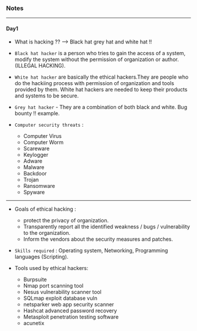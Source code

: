 ### Notes

---

#### Day1

* What is hacking ??
--> Black hat grey hat and white hat !!  
* `Black hat hacker` is a person who tries to gain the access of a system, modify the system without the permission of organization or author. (ILLEGAL HACKING).  
* `White hat hacker` are basically the ethical hackers.They are people who do the hackiing process with permission of organization and tools provided by them. White hat hackers are needed to keep their products and systems to be secure.
* `Grey hat hacker` - They are a combination of both black and white. Bug bounty !! example.

* `Computer security threats` : 
  * Computer Virus
  * Computer Worm
  * Scareware
  * Keylogger
  * Adware
  * Malware
  * Backdoor
  * Trojan
  * Ransomware
  * Spyware

---

* Goals of ethical hacking : 
  * protect the privacy of organization.
  * Transparently report all the identified weakness / bugs / vulnerability to the organization.
  * Inform the vendors about the security measures and patches.

* `Skills required` : Operating system, Networking, Programming languages (Scripting).

* Tools used by ethical hackers:
  *  Burpsuite
  *  Nmap port scanning tool
  *  Nesus vulnerability scanner tool
  *  SQLmap exploit database vuln
  *  netsparker web app security scanner
  *  Hashcat advanced password recovery
  *  Metasploit penetration testing software
  *  acunetix

